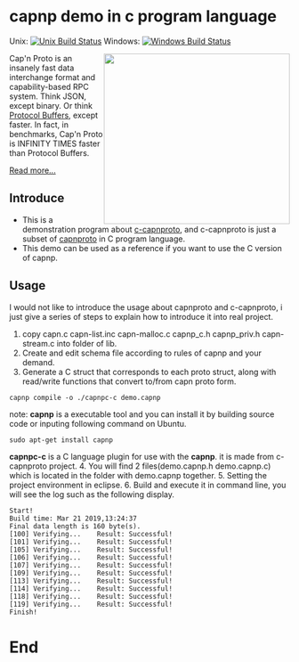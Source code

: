# capnp demo in c program language

Unix: [![Unix Build Status](https://travis-ci.org/capnproto/capnproto.svg?branch=master)](https://travis-ci.org/capnproto/capnproto) Windows: [![Windows Build Status](https://ci.appveyor.com/api/projects/status/9rxff2tujkae4hte?svg=true)](https://ci.appveyor.com/project/kentonv/capnproto)

<img src='http://kentonv.github.com/capnproto/images/infinity-times-faster.png' style='width:334px; height:306px; float: right;'>

Cap'n Proto is an insanely fast data interchange format and capability-based RPC system. Think
JSON, except binary. Or think [Protocol Buffers](https://github.com/google/protobuf), except faster.
In fact, in benchmarks, Cap'n Proto is INFINITY TIMES faster than Protocol Buffers.

[Read more...](http://kentonv.github.com/capnproto/)

## Introduce
- This is a demonstration program about [c-capnproto](https://github.com/opensourcerouting/c-capnproto), and c-capnproto is just a subset of [capnproto](https://github.com/capnproto/capnproto) in C program language.
- This demo can be used as a reference if you want to use the C version of capnp.

## Usage
I would not like to introduce the usage about capnproto and c-capnproto, i just give a series of steps to explain how to introduce it into real project.
1. copy capn.c capn-list.inc capn-malloc.c capnp_c.h capnp_priv.h capn-stream.c into folder of lib.
2. Create and edit schema file according to rules of capnp and your demand.
3. Generate a C struct that corresponds to each proto struct, along with read/write functions that convert to/from capn proto form.
```
capnp compile -o ./capnpc-c demo.capnp
```
note: **capnp** is a executable tool and you can install it by building source code or inputing following command  on Ubuntu.
``` 
sudo apt-get install capnp
```
**capnpc-c** is a C language plugin for use with the **capnp**. it is made from c-capnproto project.
4. You will find 2 files(demo.capnp.h demo.capnp.c) which is located in the folder with demo.capnp together.
5. Setting the project environment in eclipse.
6. Build and execute it in command line, you will see the log such as the following display.
```
Start!
Build time: Mar 21 2019,13:24:37
Final data length is 160 byte(s).
[100] Verifying...    Result: Successful!
[101] Verifying...    Result: Successful!
[105] Verifying...    Result: Successful!
[106] Verifying...    Result: Successful!
[107] Verifying...    Result: Successful!
[109] Verifying...    Result: Successful!
[113] Verifying...    Result: Successful!
[114] Verifying...    Result: Successful!
[118] Verifying...    Result: Successful!
[119] Verifying...    Result: Successful!
Finish!
```

# End


